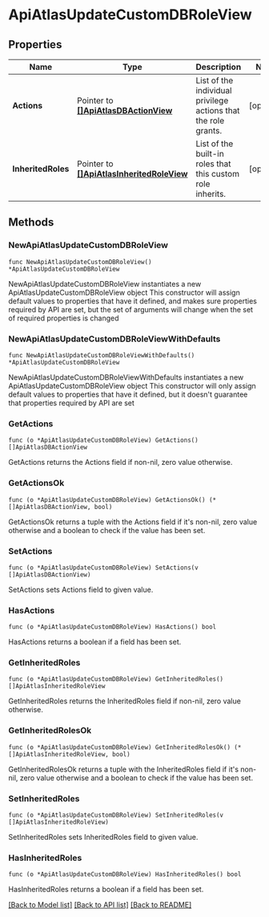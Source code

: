 # ApiAtlasUpdateCustomDBRoleView

## Properties

Name | Type | Description | Notes
------------ | ------------- | ------------- | -------------
**Actions** | Pointer to [**[]ApiAtlasDBActionView**](ApiAtlasDBActionView.md) | List of the individual privilege actions that the role grants. | [optional] 
**InheritedRoles** | Pointer to [**[]ApiAtlasInheritedRoleView**](ApiAtlasInheritedRoleView.md) | List of the built-in roles that this custom role inherits. | [optional] 

## Methods

### NewApiAtlasUpdateCustomDBRoleView

`func NewApiAtlasUpdateCustomDBRoleView() *ApiAtlasUpdateCustomDBRoleView`

NewApiAtlasUpdateCustomDBRoleView instantiates a new ApiAtlasUpdateCustomDBRoleView object
This constructor will assign default values to properties that have it defined,
and makes sure properties required by API are set, but the set of arguments
will change when the set of required properties is changed

### NewApiAtlasUpdateCustomDBRoleViewWithDefaults

`func NewApiAtlasUpdateCustomDBRoleViewWithDefaults() *ApiAtlasUpdateCustomDBRoleView`

NewApiAtlasUpdateCustomDBRoleViewWithDefaults instantiates a new ApiAtlasUpdateCustomDBRoleView object
This constructor will only assign default values to properties that have it defined,
but it doesn't guarantee that properties required by API are set

### GetActions

`func (o *ApiAtlasUpdateCustomDBRoleView) GetActions() []ApiAtlasDBActionView`

GetActions returns the Actions field if non-nil, zero value otherwise.

### GetActionsOk

`func (o *ApiAtlasUpdateCustomDBRoleView) GetActionsOk() (*[]ApiAtlasDBActionView, bool)`

GetActionsOk returns a tuple with the Actions field if it's non-nil, zero value otherwise
and a boolean to check if the value has been set.

### SetActions

`func (o *ApiAtlasUpdateCustomDBRoleView) SetActions(v []ApiAtlasDBActionView)`

SetActions sets Actions field to given value.

### HasActions

`func (o *ApiAtlasUpdateCustomDBRoleView) HasActions() bool`

HasActions returns a boolean if a field has been set.

### GetInheritedRoles

`func (o *ApiAtlasUpdateCustomDBRoleView) GetInheritedRoles() []ApiAtlasInheritedRoleView`

GetInheritedRoles returns the InheritedRoles field if non-nil, zero value otherwise.

### GetInheritedRolesOk

`func (o *ApiAtlasUpdateCustomDBRoleView) GetInheritedRolesOk() (*[]ApiAtlasInheritedRoleView, bool)`

GetInheritedRolesOk returns a tuple with the InheritedRoles field if it's non-nil, zero value otherwise
and a boolean to check if the value has been set.

### SetInheritedRoles

`func (o *ApiAtlasUpdateCustomDBRoleView) SetInheritedRoles(v []ApiAtlasInheritedRoleView)`

SetInheritedRoles sets InheritedRoles field to given value.

### HasInheritedRoles

`func (o *ApiAtlasUpdateCustomDBRoleView) HasInheritedRoles() bool`

HasInheritedRoles returns a boolean if a field has been set.


[[Back to Model list]](../README.md#documentation-for-models) [[Back to API list]](../README.md#documentation-for-api-endpoints) [[Back to README]](../README.md)



